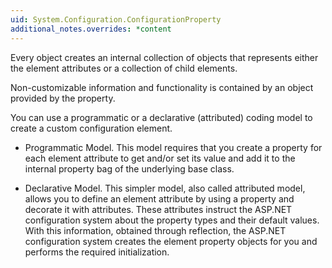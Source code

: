 ```yaml
---
uid: System.Configuration.ConfigurationProperty
additional_notes.overrides: *content
---
```


<p>Every <xref href="System.Configuration.ConfigurationElement"></xref> object creates an internal <xref href="System.Configuration.ConfigurationPropertyCollection"></xref> collection of <xref href="System.Configuration.ConfigurationProperty"></xref> objects that represents either the element attributes or a collection of child elements.  
  
 Non-customizable information and functionality is contained by an <xref href="System.Configuration.ElementInformation"></xref> object provided by the <xref href="System.Configuration.ConfigurationElement.ElementInformation"></xref> property.  
  
 You can use a programmatic or a declarative (attributed) coding model to create a custom configuration element.  
  
-   Programmatic Model. This model requires that you create a property for each element attribute to get and/or set its value and add it to the internal property bag of the underlying <xref href="System.Configuration.ConfigurationElement"></xref> base class.  
  
-   Declarative Model. This simpler model, also called attributed model, allows you to define an element attribute by using a property and decorate it with attributes. These attributes instruct the ASP.NET configuration system about the property types and their default values. With this information, obtained through reflection, the ASP.NET configuration system creates the element property objects for you and performs the required initialization.</p>


